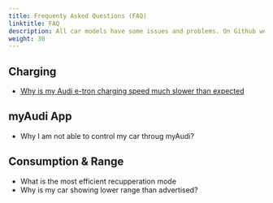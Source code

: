```yaml
---
title: Frequenty Asked Questions (FAQ)
linktitle: FAQ
description: All car models have some issues and problems. On Github we have gathered most of the issues owners experience with the cars. 
weight: 30
---
```


## Charging

- [Why is my Audi e-tron charging speed much slower than expected](whyhpcchargingslow)

## myAudi App

- Why I am not able to control my car throug myAudi? 
  
## Consumption & Range

- What is the most efficient recupperation mode
- Why is my car showing lower range than advertised?
